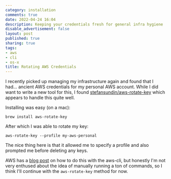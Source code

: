 ```yaml
---
category: installation
comments: true
date: 2022-04-24 16:04
description: Keeping your credentials fresh for general infra hygiene
disable_advertisement: false
layout: post
published: true
sharing: true
tags:
- aws
- cli
- os-x
title: Rotating AWS Credentials
---
```


I recently picked up managing my infrastructure again and found that I had... ancient AWS credentials for my personal AWS account. While I did want to write a new tool for this, I found [stefansundin/aws-rotate-key](https://github.com/stefansundin/aws-rotate-key) which appears to handle this quite well.

Installing was easy (on a mac):

```shell
brew install aws-rotate-key
```

After which I was able to rotate my key:

```shell
aws-rotate-key --profile my-aws-personal
```

The nice thing here is that it allowed me to specify a profile and also prompted me before deleting any keys.

AWS has a [blog post](https://aws.amazon.com/blogs/security/how-to-rotate-access-keys-for-iam-users/) on how to do this with the aws-cli, but honestly I'm not very enthused about the idea of manually running a ton of commands, so I think I'll continue with the `aws-rotate-key` method for now.
